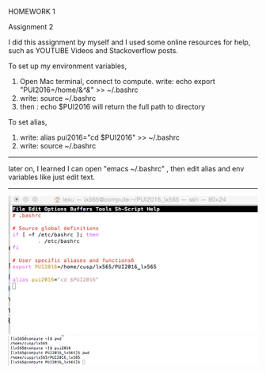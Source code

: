 HOMEWORK 1

Assignment 2

I did this assignment by myself and I used some online resources for help, such as YOUTUBE Videos and Stackoverflow posts.

To set up my environment variables,
1. Open Mac terminal, connect to compute. 
write: echo export "PUI2016=/home/&*^&*" >> ~/.bashrc 
2. write: source ~/.bashrc
3. then : echo $PUI2016 will return the full path to directory

To set alias,
1. write: alias pui2016="cd $PUI2016" >> ~/.bashrc
2. write: source ~/.bashrc


----------------------
later on, I learned I can open "emacs ~/.bashrc" , then edit alias and env variables like just edit text.

-----------------
![image](SC1_converted.png)
![image](SC2_converted.png)

